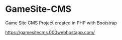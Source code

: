# GameSite-CMS
Game Site CMS Project created in PHP with Bootstrap


https://gamesitecms.000webhostapp.com/
